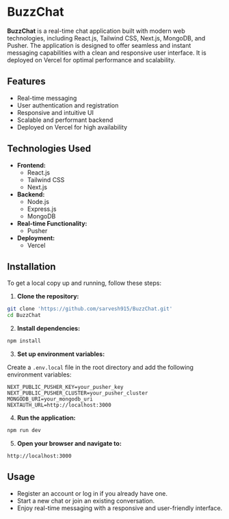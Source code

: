 
# BuzzChat

**BuzzChat** is a real-time chat application built with modern web technologies, including React.js, Tailwind CSS, Next.js, MongoDB, and Pusher. The application is designed to offer seamless and instant messaging capabilities with a clean and responsive user interface. It is deployed on Vercel for optimal performance and scalability.


## Features

- Real-time messaging
- User authentication and registration
- Responsive and intuitive UI
- Scalable and performant backend
- Deployed on Vercel for high availability

## Technologies Used

- **Frontend:**
  - React.js
  - Tailwind CSS
  - Next.js
- **Backend:**
  - Node.js
  - Express.js
  - MongoDB
- **Real-time Functionality:**
  - Pusher
- **Deployment:**
  - Vercel

## Installation

To get a local copy up and running, follow these steps:

1. **Clone the repository:**

```bash
git clone 'https://github.com/sarvesh915/BuzzChat.git'
cd BuzzChat
```

2. **Install dependencies:**

```bash
npm install
```

3. **Set up environment variables:**

Create a `.env.local` file in the root directory and add the following environment variables:

```env
NEXT_PUBLIC_PUSHER_KEY=your_pusher_key
NEXT_PUBLIC_PUSHER_CLUSTER=your_pusher_cluster
MONGODB_URI=your_mongodb_uri
NEXTAUTH_URL=http://localhost:3000
```

4. **Run the application:**

```bash
npm run dev
```

5. **Open your browser and navigate to:**

```
http://localhost:3000
```

## Usage

- Register an account or log in if you already have one.
- Start a new chat or join an existing conversation.
- Enjoy real-time messaging with a responsive and user-friendly interface.


